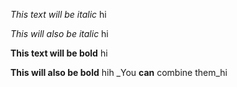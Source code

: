 *This text will be italic*
hi

_This will also be italic_
hi

**This text will be bold**
hi

__This will also be bold__
hih
_You **can** combine them_hi
